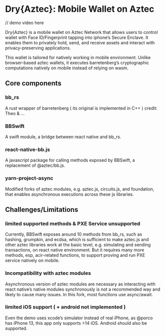 
# Dry{Aztec}: Mobile Wallet on Aztec

// demo video here

Dry{Aztec} is a mobile wallet on Aztec Network that allows users to control wallet with Face ID/Fingerprint tapping into iphone’s Secure Enclave. It enables them to privately hold, send, and receive assets and interact with privacy-preserving applications. 

This wallet is tailored for natively working in mobile environment. Unlike browser-based aztec wallets, it executes barretenberg’s cryptographic computations natively on mobile instead of relying on wasm.  

## Core components

### bb_rs
A rust wrapper of barretenberg  ( its original is implemented in C++ )
credit: Theo & …

### BBSwift
A swift module, a bridge between react native and bb_rs. 

### react-native-bb.js
A javascript package for calling methods exposed by BBSwift, a replacement of @aztec/bb.js.

### yarn-project-async
Modified forks of aztec modules, e.g. aztec.js, circuits.js, and foundation, that enables asynchronous executions across these js libraries. 

## Challenges/Limitations

### limited supported methods & PXE Service unsupported
Currently, BBSwift exposes around 10 methods from bb_rs, such as hashing, grumpkin, and ecdsa, which is sufficient to make aztec.js and other aztec libraries work at the basic level, e.g. simulating and sending transactions, on react native environment. But it requires many more methods, esp, acir-related functions, to support proving and run PXE service natively on mobile.

### Incompatibility with aztec modules
Asynchronous version of aztec modules are necessary as interacting with react native’s native modules synchronously is not a recommended way and likely to cause many issues. In this fork, most functions use async/await. 

### limited iOS support ( + android not implemented )
Even the demo uses xcode’s simulator instead of real iPhone, as @porco has iPhone 13, this app only supports >14 iOS. Android should also be supported.
